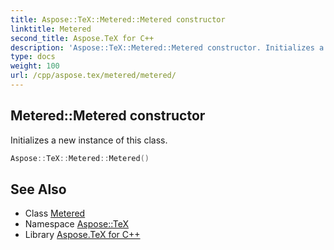 ```yaml
---
title: Aspose::TeX::Metered::Metered constructor
linktitle: Metered
second_title: Aspose.TeX for C++
description: 'Aspose::TeX::Metered::Metered constructor. Initializes a new instance of this class in C++.'
type: docs
weight: 100
url: /cpp/aspose.tex/metered/metered/
---
```

## Metered::Metered constructor


Initializes a new instance of this class.

```cpp
Aspose::TeX::Metered::Metered()
```

## See Also

* Class [Metered](../)
* Namespace [Aspose::TeX](../../)
* Library [Aspose.TeX for C++](../../../)
